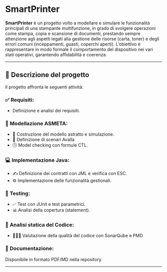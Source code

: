 
# SmartPrinter

**SmartPrinter** è un progetto volto a modellare e simulare le funzionalità principali di una stampante multifunzione, in grado di svolgere operazioni come stampa, copia e scansione di documenti, prestando sempre attenzione agli aspetti legati alla gestione delle risorse (carta, toner) e degli errori comuni (inceppamenti, guasti, coperchi aperti). 
L’obiettivo è rappresentare in modo formale il comportamento del dispositivo nei vari stati operativi, garantendo affidabilità e coerenza.

---

## 📌 Descrizione del progetto
Il progetto affronta le seguenti attività:

### ✅ **Requisiti**: 

  * Definizione e analisi dei requisiti.

### 🧠 **Modellazione ASMETA**: 

  * 🤖 Costruzione del modello astratto e simulazione.
  * 📝 Definizione di scenari Avalla 
  * 🕒 Model checking con formule CTL.

### 💻 **Implementazione Java**:

  * ✍️ Definizione dei contratti con JML e verifica con ESC.
  * ⚙️ Implementazione delle funzionalità gestionali.

### 🧪 **Testing**:

  * ✅ Test con JUnit e test parametrici.
  * 📊 Analisi della copertura (statement).

### 🧬 **Analisi statica del Codice**: 

  * 👨🏼‍💻 Valutazione della qualità del codice con SonarQube e PMD

### 📂 **Documentazione**: 
Disponibile in formato PDF/MD nella repository.

---

